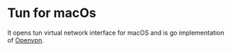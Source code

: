 # Tun for macOs

It opens tun virtual network interface for macOS and is go implementation of [Openvpn](https://github.com/OpenVPN/openvpn3/tree/master/openvpn/tun/mac).